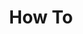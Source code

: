 ---
# Accomplishments widget.
widget: "howto"  # Widget name:  common, howto perspective, reading, cd-with-jenkins-and-docker  etc
headless: true  # This file represents a page section.
active: true  # Activate this widget? true/false
weight: 3 # Order that this section will appear.
title: "How To"
subtitle: ""

# Date format
date_format: "Jan 2006"

# Accomplishments.
#   Add/remove as many `[[item]]` blocks below as you like.
#   `title`, `organization` and `date_start` are the required parameters.
#   Leave other parameters empty if not required.
#   Begin/end multi-line descriptions with 3 quotes `"""`.
item:
smallItem: 
 - title: "How to Get Started with Serverless Computing Using Bitnami's Kubeless Platform"
   summary: "docs.bitnami.com"
   linkText: ""
   linkUrl: "https://docs.bitnami.com/kubernetes/how-to/get-started-serverless-computing-kubeless/"
   openNewWindow: 
   image: "https://res.cloudinary.com/agile-seo/image/fetch/w_62,dpr_1.0,d_blank_am8gzx.png/https%3A%2F%2Flogo.clearbit.com%2Fdocs.bitnami.com%3Fsize%3D250" 
 - title: "Building Serverless Apps with Docker"
   summary: "blog.docker.com"
   linkText: ""
   linkUrl: "https://blog.docker.com/2016/06/building-serverless-apps-with-docker/"
   openNewWindow: 
   image: "https://res.cloudinary.com/agile-seo/image/fetch/w_62,dpr_1.0,d_blank_am8gzx.png/https%3A%2F%2Flogo.clearbit.com%2Fblog.docker.com%3Fsize%3D250" 
 - title: "Shift from Containers to Serverless Computing Using AWS Lambda"
   summary: "woodo.space"
   linkText: ""
   linkUrl: "http://woodo.space/shift-from-containers-to-serverless-computing-using-aws-lambda/"
   openNewWindow: 
   image: "https://res.cloudinary.com/agile-seo/image/fetch/w_62,dpr_1.0,d_blank_am8gzx.png/https%3A%2F%2Flogo.clearbit.com%2Fwoodo.space%3Fsize%3D250"
 - title: "Building a Serverless Application With Docker"
   summary: "contino.io"
   linkText: ""
   linkUrl: "https://www.contino.io/insights/building-a-serverless-application-with-docker"
   openNewWindow: 
   image: "https://res.cloudinary.com/agile-seo/image/fetch/w_62,dpr_1.0,d_blank_am8gzx.png/https%3A%2F%2Flogo.clearbit.com%2Fcontino.io%3Fsize%3D250"
---